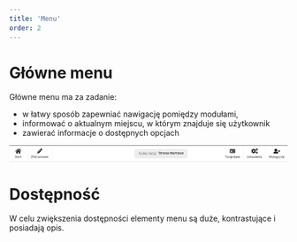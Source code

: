 ```yaml
---
title: 'Menu'
order: 2
---
```


# Główne menu

Główne menu ma za zadanie:

- w łatwy sposób zapewniać nawigację pomiędzy modułami,
- informować o aktualnym miejscu, w którym znajduje się użytkownik
- zawierać informacje o dostępnych opcjach

![](../src/images/styp/menu.png)

# Dostępność

W celu zwiększenia dostępności elementy menu są duże, kontrastujące i posiadają opis.
